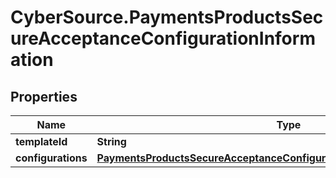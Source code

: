 # CyberSource.PaymentsProductsSecureAcceptanceConfigurationInformation

## Properties
Name | Type | Description | Notes
------------ | ------------- | ------------- | -------------
**templateId** | **String** |  | [optional] 
**configurations** | [**PaymentsProductsSecureAcceptanceConfigurationInformationConfigurations**](PaymentsProductsSecureAcceptanceConfigurationInformationConfigurations.md) |  | [optional] 


